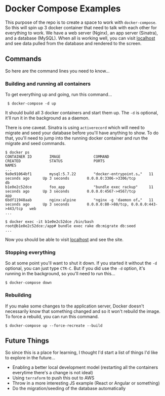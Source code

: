 # Docker Compose Examples

This purpose of the repo is to create a space to work with `docker-compose`. So this will spin up 3 docker container that need to talk with each other for everything to work. We have a web server (Nginx), an app server (Sinatra), and a database (MySQL). When all is working well, you can visit [localhost](http://localhost) and see data pulled from the database and rendered to the screen.

## Commands

So here are the command lines you need to know...

### Building and running all containers

To get everything up and going, run this command...

```
 $ docker-compose -d up 
```

It should build all 3 docker containers and start them up. The `-d` is optional, it'll run it in the background as a daemon.

There is one caveat. Sinatra is using `activerecord` which will need to migrate and seed your database before you'll have anything to show. To do that, you'll need to jump into the running docker container and run the migrate and seed commands.

```
$ docker ps
CONTAINER ID        IMAGE               COMMAND                  CREATED             STATUS              PORTS                                      NAMES
...
9a9e91064bf1        mysql:5.7.22        "docker-entrypoint.s…"   11 seconds ago      Up 3 seconds        0.0.0.0:3306->3306/tcp                     db
b1e0e2c52dce        foo_app             "bundle exec rackup"     11 seconds ago      Up 3 seconds        0.0.0.0:4567->4567/tcp                     app
6bdf11948aab        nginx:alpine        "nginx -g 'daemon of…"   11 seconds ago      Up 3 seconds        0.0.0.0:80->80/tcp, 0.0.0.0:443->443/tcp   web
...

$ docker exec -it b1e0e2c52dce /bin/bash
root@b1e0e2c52dce:/app# bundle exec rake db:migrate db:seed
...
```
Now you should be able to visit [localhost](http://localhost) and see the site.

### Stopping everything

So at some point you'll want to shut it down. If you started it without the `-d` optional, you can just type `CTR-C`. But if you did use the `-d` option, it's running in the background, so you'll need to run this...

```
$ docker-compose down
```

### Rebuilding

If you make some changes to the application server, Docker doesn't necessarily know that something changed and so it won't rebuild the image. To force a rebuild, you can run this command.

```
$ docker-compose up --force-recreate --build
```

## Future Things

So since this is a place for learning, I thought I'd start a list of things I'd like to explore in the future...

* Enabling a better local development model (restarting all the containers everytime there's a change is not ideal)
* Using `terraform` to push this out to AWS
* Throw in a more interesting JS example (React or Angular or something)
* Do the migration/seeding of the database automatically

